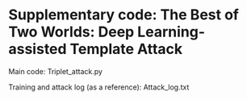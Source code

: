 # Supplementary code: The Best of Two Worlds: Deep Learning-assisted Template Attack
Main code: Triplet_attack.py

Training and attack log (as a reference): Attack_log.txt

